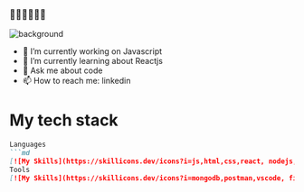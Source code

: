 ### 👋👋👋👋👋👋
![background](./images/bg-summary.gif)

- 🔭 I’m currently working on Javascript
- 🌱 I’m currently learning about Reactjs
- 💬 Ask me about code
- 📫 How to reach me: linkedin
# My tech stack
```md
Languages
```md
[![My Skills](https://skillicons.dev/icons?i=js,html,css,react, nodejs, bootstrap)](https://skillicons.dev)
Tools
[![My Skills](https://skillicons.dev/icons?i=mongodb,postman,vscode, firebase)](https://skillicons.dev)
